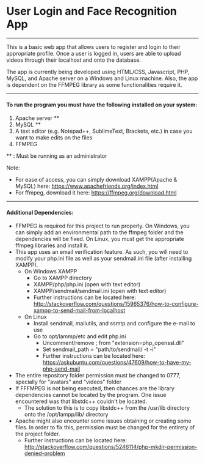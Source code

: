 # User Login and Face Recognition App
---------------------
This is a basic web app that allows users to register and login to their appropriate profile. Once a user is logged in, users are able to upload videos through their localhost and onto the database.

The app is currently being developed using HTML/CSS, Javascript, PHP, MySQL, and Apache server on a Windows and Linux machine. Also, the app is dependent on the FFMPEG library as some functionalities require it.

---------------------
#### To run the program you must have the following installed on your system:

1. Apache server **
2. MySQL **
3. A text editor (e.g. Notepad++, SublimeText, Brackets, etc.) in case you want to make edits on the files
4. FFMPEG

** : Must be running as an administrator

Note: 
- For ease of access, you can simply download XAMPP(Apache & MySQL) here: https://www.apachefriends.org/index.html
- For ffmpeg, download it here: https://ffmpeg.org/download.html

----------------------
#### Additional Dependencies:
- FFMPEG is required for this project to run properly. On Windows, you can simply add an environmental path to the ffmpeg folder and the dependencies will be fixed. On Linux, you must get the appropriate ffmpeg libraries and install it.
- This app uses an email verification feature. As such, you will need to modify your php.ini file as well as your sendmail.ini file (after installing XAMPP).
  + On Windows XAMPP
    - Go to XAMPP directory
    - XAMPP/php/php.ini (open with text editor)
    - XAMPP/sendmail/sendmail.ini (open with text editor)
    - Further instructions can be located here: http://stackoverflow.com/questions/15965376/how-to-configure-xampp-to-send-mail-from-localhost
  + On Linux
    - Install sendmail, mailutils, and ssmtp and configure the e-mail to use
    - Go to opt/lammp/etc and edit php.ini
      + Uncomment/remove ; from "extension=php_openssl.dll"
      + Set sendmail_path = "path/to/sendmail/ -t -i"
      + Further instructions can be located here: https://askubuntu.com/questions/47609/how-to-have-my-php-send-mail
- The entire repository folder permission must be changed to 0777, specially for "avatars" and "videos" folder
- If FFFMPEG is not being executed, then chances are the library dependencies cannot be located by the program. One issue encountered was that libstdc++ couldn't be located.
  + The solution to this is to copy libstdc++ from the /usr/lib directory onto the /opt/lampp/lib/ directory
- Apache might also encounter some issues obtaining or creating some files. In order to fix this, permission must be changed for the entirety of the project folder.
  + Further instructions can be located here: http://stackoverflow.com/questions/5246114/php-mkdir-permission-denied-problem
